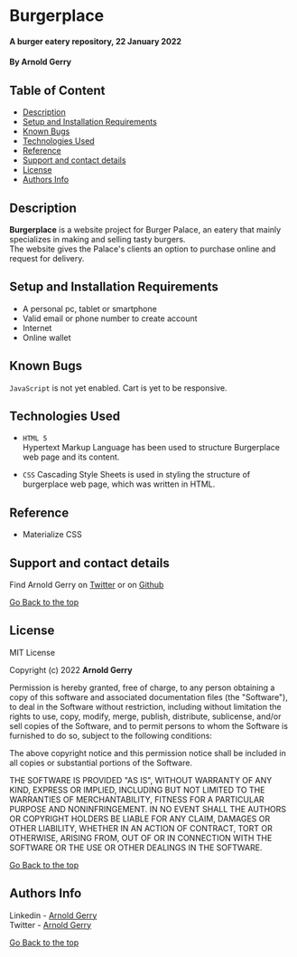 # Burgerplace

#### A burger eatery repository, 22 January 2022
#### By **Arnold Gerry**

## Table of Content
+ [Description](#Description)
+ [Setup and Installation Requirements](#Setup-and-Installation-Requirements)
+ [Known Bugs](#Known-Bugs)
+ [Technologies Used](#Technologies-Used)
+ [Reference](#Reference)
+ [Support and contact details](#Support-and-contact-details)
+ [License](#License)
+ [Authors Info](#Authors-Info)


## Description
**Burgerplace** is a website project for Burger Palace, an eatery that mainly specializes in making and selling tasty burgers.     
The website gives the Palace's clients an option to purchase online and request for delivery.

## Setup and Installation Requirements
* A personal pc, tablet or smartphone
* Valid email or phone number to create account
* Internet
* Online wallet

## Known Bugs
`JavaScript` is not yet enabled. Cart is yet to be responsive.

## Technologies Used
- `HTML 5`   
   Hypertext Markup Language has been used to structure Burgerplace web page and its content.   


- `CSS`
   Cascading Style Sheets is used in styling the structure of burgerplace web page, which was written in HTML.
   
## Reference
* Materialize CSS

## Support and contact details
Find Arnold Gerry on [Twitter](https://twitter.com/arnoldgerry1) or on [Github](https://github.com/arnaudgerry/ )

[Go Back to the top](#burgerplace)

## License  

MIT License

Copyright (c) 2022 **Arnold Gerry**

Permission is hereby granted, free of charge, to any person obtaining a copy
of this software and associated documentation files (the "Software"), to deal
in the Software without restriction, including without limitation the rights
to use, copy, modify, merge, publish, distribute, sublicense, and/or sell
copies of the Software, and to permit persons to whom the Software is
furnished to do so, subject to the following conditions:

The above copyright notice and this permission notice shall be included in all
copies or substantial portions of the Software.

THE SOFTWARE IS PROVIDED "AS IS", WITHOUT WARRANTY OF ANY KIND, EXPRESS OR
IMPLIED, INCLUDING BUT NOT LIMITED TO THE WARRANTIES OF MERCHANTABILITY,
FITNESS FOR A PARTICULAR PURPOSE AND NONINFRINGEMENT. IN NO EVENT SHALL THE
AUTHORS OR COPYRIGHT HOLDERS BE LIABLE FOR ANY CLAIM, DAMAGES OR OTHER
LIABILITY, WHETHER IN AN ACTION OF CONTRACT, TORT OR OTHERWISE, ARISING FROM,
OUT OF OR IN CONNECTION WITH THE SOFTWARE OR THE USE OR OTHER DEALINGS IN THE
SOFTWARE.

[Go Back to the top](#burgerplace)

## Authors Info

Linkedin - [Arnold Gerry](https://ke.linkedin.com/in/arnoldgerry)    
Twitter - [Arnold Gerry](https://twitter.com/arnoldgerry1)

[Go Back to the top](#burgerplace)


